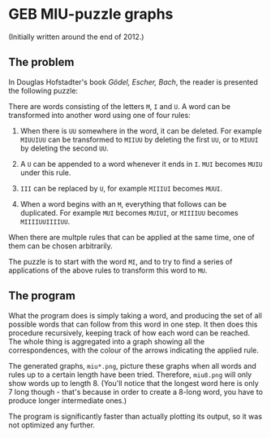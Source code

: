 GEB MIU-puzzle graphs
=====================

(Initially written around the end of 2012.)

The problem
-----------

In Douglas Hofstadter's book *Gödel, Escher, Bach*, the reader is presented the following puzzle:

There are words consisting of the letters `M`, `I` and `U`. A word can be transformed into another word using one of four rules:

1. When there is `UU` somewhere in the word, it can be deleted. For example `MIUUIUU` can be transformed to `MIIUU` by deleting the first `UU`, or to `MIUUI` by deleting the second `UU`.

2. A `U` can be appended to a word whenever it ends in `I`. `MUI` becomes `MUIU` under this rule.

3. `III` can be replaced by `U`, for example `MIIIUI` becomes `MUUI`.

4. When a word begins with an `M`, everything that follows can be duplicated. For example `MUI` becomes `MUIUI`, or `MIIIIUU` becomes `MIIIIUUIIIIUU`.

When there are multple rules that can be applied at the same time, one of them can be chosen arbitrarily.

The puzzle is to start with the word `MI`, and to try to find a series of applications of the above rules to transform this word to `MU`.


The program
-----------

What the program does is simply taking a word, and producing the set of all possible words that can follow from this word in one step. It then does this procedure recursively, keeping track of how each word can be reached. The whole thing is aggregated into a graph showing all the correspondences, with the colour of the arrows indicating the applied rule.

The generated graphs, `miu*.png`, picture these graphs when all words and rules up to a certain length have been tried. Therefore, `miu8.png` will only show words up to length 8. (You'll notice that the longest word here is only 7 long though - that's because in order to create a 8-long word, you have to produce longer intermediate ones.)

The program is significantly faster than actually plotting its output, so it was not optimized any further.